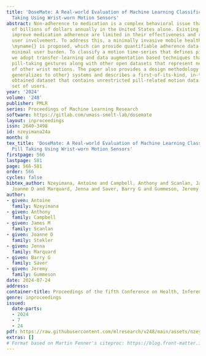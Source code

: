 ```yaml
---
title: 'DoseMate: A Real-world Evaluation of Machine Learning Classification of Pill
  Taking Using Wrist-worn Motion Sensors'
abstract: Non-adherence to medication is a complex behavioral issue that costs hundreds
  of billions of dollars annually in the United States alone. Existing solutions to
  improve medication adherence are limited in their effectiveness and require significant
  user involvement. To address this, a minimally invasive mobile health system called
  \myname{} is proposed, which can provide quantifiable adherence data and imposes
  minimal user burden. To classify a motion time-series that defines pill-taking,
  we adopt transfer-learning and data augmentation based techniques that uses captured
  pill-taking gestures along with other open datasets that represent negative labels
  of other wrist motions. The paper also provides a design methodology \updated{that
  generalizes to other} systems and describes a first-of-its-kind, in-the-wild, unobtrusively
  obtained dataset that contains unrestricted pill-related motion data from a diverse
  set of users.
year: '2024'
volume: '248'
publisher: PMLR
series: Proceedings of Machine Learning Research
software: https://gitlab.com/umass-smelt-lab/dosemate
layout: inproceedings
issn: 2640-3498
id: nzeyimana24a
month: 0
tex_title: 'DoseMate: A Real-world Evaluation of Machine Learning Classification of
  Pill Taking Using Wrist-worn Motion Sensors'
firstpage: 566
lastpage: 581
page: 566-581
order: 566
cycles: false
bibtex_author: Nzeyimana, Antoine and Campbell, Anthony and Scanlan, James M and Stekler,
  Joanne D and Marquard, Jenna and Saver, Barry G and Gummeson, Jeremy
author:
- given: Antoine
  family: Nzeyimana
- given: Anthony
  family: Campbell
- given: James M
  family: Scanlan
- given: Joanne D
  family: Stekler
- given: Jenna
  family: Marquard
- given: Barry G
  family: Saver
- given: Jeremy
  family: Gummeson
date: 2024-07-24
address:
container-title: Proceedings of the fifth Conference on Health, Inference, and Learning
genre: inproceedings
issued:
  date-parts:
  - 2024
  - 7
  - 24
pdf: https://raw.githubusercontent.com/mlresearch/v248/main/assets/nzeyimana24a/nzeyimana24a.pdf
extras: []
# Format based on Martin Fenner's citeproc: https://blog.front-matter.io/posts/citeproc-yaml-for-bibliographies/
---
```


